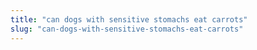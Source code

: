 ```yaml
---
title: "can dogs with sensitive stomachs eat carrots"
slug: "can-dogs-with-sensitive-stomachs-eat-carrots"
---
```


